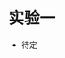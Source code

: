 # 实验一

- 待定
<!-- - Deadline: 11 月 05 日 23:30，迟交会扣除一定比例的分数
- 本次 **实验文档** [PDF](/pdf/lab1.pdf)
- BB 系统提交 zip 压缩包，压缩包内目录结构
  ```
  PB22******_姓名_LAB1.zip
  ├── PB22******_姓名_report.pdf
  └── lab1.bin
  ```
- 本次实验 [测试样例](/test/lab1.txt) 已公开

## 实验说明

- 你的程序应当从 0x3000 开始运行，程序的功能是读取预先存放在 0x3100 中的输入数据，并在程序运行结束后，将你学号的最后一位保存在 0x3101，所要求的结果保存在 0x3102 （更详细的说明参见群内共享文档）
- 约定程序运行到空指令（对于未初始化，也没有在程序运行过程中修改的内存，认为它存放一条空指令）或 TRAP 指令时，运行结束
- 实验每次需要提交相应的机器码或汇编代码
  - 对于本次实验，提交机器码
- 机器码注意格式：
  - 需要以 0011 0000 0000 0000 作为第一行（起始地址）
  - 以英文分号作为注释开始的标记
- 实验需要提交实验报告，占有一定比例的分数，需要包含实验文档中要求的部分
- 你可以使用中文或英文完成实验报告
- 本网站提供了 [自测](/judge) 功能，但验收时可能会增添更多的样例，你也可以自己补充测试样例进行测试
- 请勿抄袭 -->
